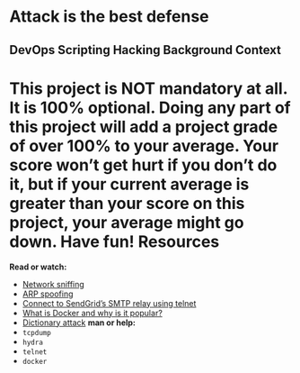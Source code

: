 Attack is the best defense
==========================
**DevOps Scripting Hacking**
Background Context
------------------
**This project is NOT mandatory** at all. It is 100% optional. Doing any part of this project will add a project grade of over 100% to your average. Your score won’t get hurt if you don’t do it, but if your current average is greater than your score on this project, your average might go down. Have fun!
Resources
=========
**Read or watch:**
 
-   [Network sniffing](https://www.lifewire.com/definition-of-sniffer-817996 "Network sniffing")
-   [ARP spoofing](https://www.veracode.com/security/arp-spoofing "ARP spoofing")
-   [Connect to SendGrid’s SMTP relay using telnet](https://docs.sendgrid.com/ui/account-and-settings/troubleshooting-delays-and-latency "Connect to SendGrid’s SMTP relay using telnet")
-   [What is Docker and why is it popular?](https://www.zdnet.com/article/what-is-docker-and-why-is-it-so-darn-popular/ "What is Docker and why is it popular?")
-   [Dictionary attack](https://en.wikipedia.org/wiki/Dictionary_attack "Dictionary attack")
**man or help:**
  - `tcpdump`
  - `hydra`
  - `telnet`
  - `docker`
